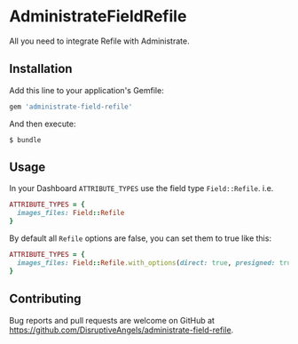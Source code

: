 # AdministrateFieldRefile

All you need to integrate Refile with Administrate.

## Installation

Add this line to your application's Gemfile:

```ruby
gem 'administrate-field-refile'
```

And then execute:
```
$ bundle
```

## Usage

In your Dashboard `ATTRIBUTE_TYPES` use the field type `Field::Refile`. i.e.
```ruby
ATTRIBUTE_TYPES = {
  images_files: Field::Refile
}
```

By default all `Refile` options are false, you can set them to true like this:
```ruby
ATTRIBUTE_TYPES = {
  images_files: Field::Refile.with_options(direct: true, presigned: true, multiple: true)
}
```

## Contributing

Bug reports and pull requests are welcome on GitHub at https://github.com/DisruptiveAngels/administrate-field-refile.
